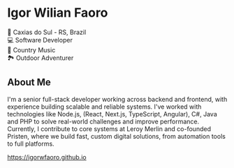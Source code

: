 # Igor Wilian Faoro

📍 Caxias do Sul - RS, Brazil<br>
💻 Software Developer<br>
🤠 Country Music<br>
🏞️ Outdoor Adventurer<br>

## About Me
I'm a senior full-stack developer working across backend and frontend, with experience building scalable and reliable systems.
I've worked with technologies like Node.js, (React, Next.js, TypeScript, Angular), C#, Java and PHP to solve real-world challenges and improve performance.
Currently, I contribute to core systems at Leroy Merlin and co-founded Pristen, where we build fast, custom digital solutions, from automation tools to full platforms.

https://igorwfaoro.github.io